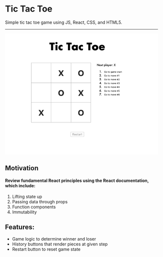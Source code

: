 # Tic Tac Toe
Simple tic tac toe game using JS, React, CSS, and HTML5. 

---

![Image](screenshots/game.png)

## Motivation
#### Review fundamental React principles using the React documentation, which include:
1. Lifting state up 
2. Passing data through props
3. Function components
4. Immutability
  
## Features: 
* Game logic to determine winner and loser
* History buttons that render pieces at given step 
* Restart button to reset game state


